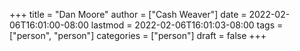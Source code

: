 +++
title = "Dan Moore"
author = ["Cash Weaver"]
date = 2022-02-06T16:01:00-08:00
lastmod = 2022-02-06T16:01:03-08:00
tags = ["person", "person"]
categories = ["person"]
draft = false
+++
